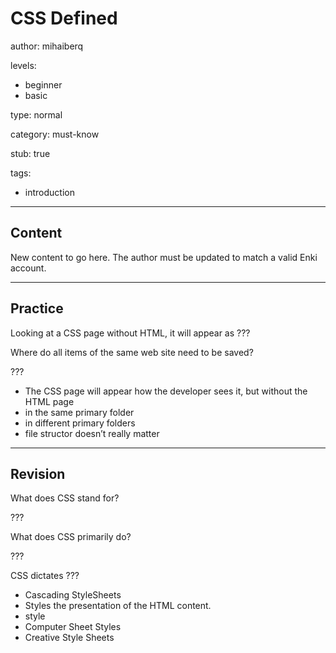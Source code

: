 # CSS Defined
author: mihaiberq

levels:
  - beginner
  - basic

type: normal

category: must-know

stub: true

tags:
  - introduction

---
## Content


New content to go here. The author must be updated to match a valid Enki account.

---
## Practice

Looking at a CSS page without HTML, it will appear as ???


Where do all items of the same web site need to be saved?

???

* The CSS page will appear how the developer sees it, but without the HTML page
* in the same primary folder
* in different primary folders
* file structor doesn’t really matter


---
## Revision

What does CSS stand for?

???

What does CSS primarily do?

???

CSS dictates ???

* Cascading StyleSheets
* Styles the presentation of the HTML content.
* style
* Computer Sheet Styles
* Creative Style Sheets
